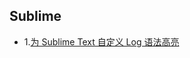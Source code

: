 ## Sublime
* 1.[为 Sublime Text 自定义 Log 语法高亮](http://blog.lessfun.com/blog/2016/10/28/make-a-custom-syntax-highlighting-for-sublime-text/?utm_source=tuicool&utm_medium=referral)
